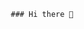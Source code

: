                                                   ### Hi there 👋
                                   

<!--
**Anam1980/Anam1980** is a ✨ _special_ ✨ repository because its `README.md` (this file) appears on your GitHub profile.

Here are some ideas to get you started:

* 🔭 I’m currently working on my programming skillset
* 🌱 I’m currently learning new backend technologies and tools
* 👯 I’m looking to collaborate on innovative projects
- 🤔 I’m looking for help with ...
- 💬 Ask me about ...
- 📫 How to reach me: ...
- 😄 Pronouns: ...
- ⚡ Fun fact: ...
-->
